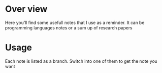# Over view

Here you'll find some usefull notes that I use as a reminder.
It can be programming languages notes or a sum up of research papers

# Usage

Each note is listed as a branch. Switch into one of them to get the note you want

